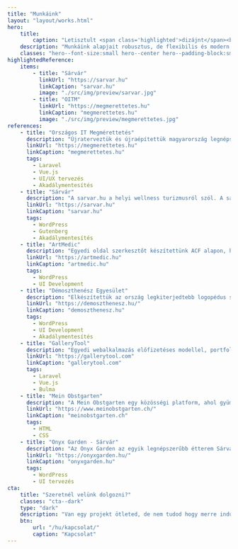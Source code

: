 ```yaml
---
title: "Munkáink"
layout: "layout/works.html"
hero:
    title:
        caption: "Letisztult <span class='highlighted'>dizájnt</span><br>és <span class='highlighted'>modern kódot</span><br> készítünk"
    description: "Munkáink alapjait robusztus, de flexibilis és modern technológiák képezik."
    classes: "hero--font-size:small hero--center hero--padding-block:small"
highlightedReference:
    items:
        - title: "Sárvár"
          linkUrl: "https://sarvar.hu"
          linkCaption: "sarvar.hu"
          image: "./src/img/preview/sarvar.jpg"
        - title: "OITM"
          linkUrl: "https://megmerettetes.hu"
          linkCaption: "megmerettetes.hu"
          image: "./src/img/preview/megmerettetes.jpg"
references:
    - title: "Országos IT Megmérettetés"
      description: "Újraterveztük és újraépítettük magyarország legnépszerűbb IT versenyének háttérrendszerét Laravel alapon."
      linkUrl: "https://megmerettetes.hu"
      linkCaption: "megmerettetes.hu"
      tags:
        - Laravel
        - Vue.js
        - UI/UX tervezés
        - Akadálymentesítés
    - title: "Sárvár"
      description: "A sarvar.hu a helyi wellness turizmusról szól. A sárvári TDM üzemelteti, hogy segítse a helyi szereplőket. Egy modern, letisztult, és gyors oldalt készítettünk."
      linkUrl: "https://sarvar.hu"
      linkCaption: "sarvar.hu"
      tags:
        - WordPress
        - Gutenberg
        - Akadálymentesítés
    - title: "ArtMedic"
      description: "Egyedi oldal szerkesztőt készítettünk ACF alapon, hogy megvalósítsuk és szerkeszthetővé tegyük a terv sokoldaluságát."
      linkUrl: "https://artmedic.hu"
      linkCaption: "artmedic.hu"
      tags:
        - WordPress
        - UI Development
    - title: "Démoszthenész Egyesület"
      description: "Elkészítettük az ország legkiterjedtebb logopédus szervezetének az oldalát egyedi szakember keresővel és listázó funkcióval."
      linkUrl: "https://demoszthenesz.hu/"
      linkCaption: "demoszthenesz.hu"
      tags:
        - WordPress
        - UI Development
        - Akadálymentesítés
    - title: "GalleryTool"
      description: "Egyedi webalkalmazás előfizetéses modellel, portfolió oldallal, PDF generálással. Egy összetett rendszer sok különleges megoldással."
      linkUrl: "https://gallerytool.com"
      linkCaption: "gallerytool.com"
      tags:
        - Laravel
        - Vue.js
        - Bulma
    - title: "Mein Obstgarten"
      description: "A Mein Obstgarten egy közösségi platform, ahol gyümölcsöket, valamint szedhető fákat adhatunk, vehetünk. Mi az új UI felületet raktuk össze."
      linkUrl: "https://www.meinobstgarten.ch/"
      linkCaption: "meinobstgarten.ch"
      tags:
        - HTML
        - CSS
    - title: "Onyx Garden - Sárvár"
      description: "Az Onyx Garden az egyik legnépszerűbb étterem Sárváron. Letisztult és modern oldalt készítettünk egy egyedi, vizuális foglalási rendszerrel."
      linkUrl: "https://onyxgarden.hu/"
      linkCaption: "onyxgarden.hu"
      tags:
        - WordPress
        - UI tervezés
cta:
    title: "Szeretnél velünk dolgozni?"
    classes: "cta--dark"
    type: "dark"
    description: "Van egy projekt ötleted, de nem tudod hogy merre indulj? Írj, nekünk a részletekkel, hátha tudunk segíteni!"
    btn:
        url: "/hu/kapcsolat/"
        caption: "Kapcsolat"
---
```

